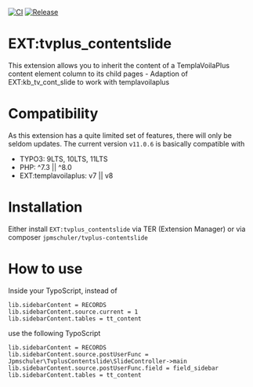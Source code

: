 [![CI](https://github.com/jpmschuler/TYPO3-tvplus-contentslide/actions/workflows/ci.yml/badge.svg)](https://github.com/jpmschuler/TYPO3-tvplus-contentslide/actions/workflows/ci.yml)
[![Release](https://img.shields.io/github/v/release/jpmschuler/TYPO3-tvplus-contentslide.svg)](https://github.com/jpmschuler/TYPO3-tvplus-contentslide/actions/workflows/ci.yml)


# EXT:tvplus_contentslide
This extension allows you to inherit the content of a TemplaVoilaPlus content element column to its child pages - Adaption of EXT:kb_tv_cont_slide to work with templavoilaplus

# Compatibility
As this extension has a quite limited set of features, there will only be seldom updates.
The current version `v11.0.6` is basically compatible with
- TYPO3: 9LTS, 10LTS, 11LTS
- PHP: ^7.3 || ^8.0
- EXT:templavoilaplus: v7 || v8

# Installation
Either install `EXT:tvplus_contentslide` via TER (Extension Manager) or via composer `jpmschuler/tvplus-contentslide`

# How to use

Inside your TypoScript, instead of
```
lib.sidebarContent = RECORDS
lib.sidebarContent.source.current = 1
lib.sidebarContent.tables = tt_content
```

use the following TypoScript
```
lib.sidebarContent = RECORDS
lib.sidebarContent.source.postUserFunc = Jpmschuler\TvplusContentslide\SlideController->main
lib.sidebarContent.source.postUserFunc.field = field_sidebar
lib.sidebarContent.tables = tt_content
```
